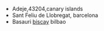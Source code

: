 
* Adeje,43204,canary islands
* Sant Feliu de Llobregat, barcelona
* Basauri [biscay](https://en.wikipedia.org/wiki/Biscay) bilbao